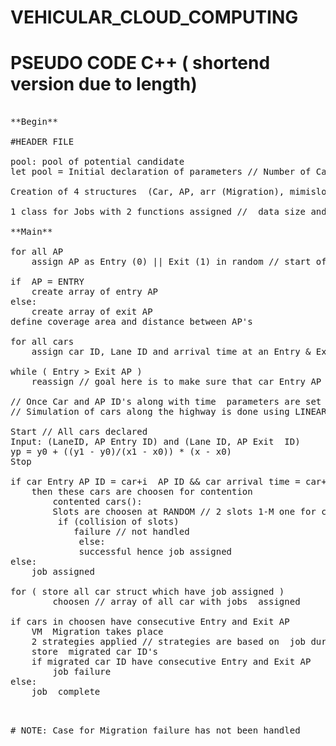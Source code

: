 # VEHICULAR_CLOUD_COMPUTING

# PSEUDO CODE C++ ( shortend version due to length) 


<pre>

**Begin**

#HEADER FILE

pool: pool of potential candidate
let pool = Initial declaration of parameters // Number of Cars, lanes on highway and AP, Bandwidth for all AP's, VM size, Speed of cars limit, etc

Creation of 4 structures  (Car, AP, arr (Migration), mimislot (contention) initialized with subsequent variables

1 class for Jobs with 2 functions assigned //  data size and data storage 

**Main**

for all AP 
    assign AP as Entry (0) || Exit (1) in random // start of an AP is always entry (assumption)

if  AP = ENTRY 
    create array of entry AP
else:
    create array of exit AP
define coverage area and distance between AP's

for all cars 
    assign car ID, Lane ID and arrival time at an Entry & Exit AP
     
while ( Entry > Exit AP )
    reassign // goal here is to make sure that car Entry AP ID  is lower than exit  AP ID along the highway

// Once Car and AP ID's along with time  parameters are set begin simulation
// Simulation of cars along the highway is done using LINEAR INTERPOLATION
 
Start // All cars declared
Input: (LaneID, AP Entry ID) and (Lane ID, AP Exit  ID)
yp = y0 + ((y1 - y0)/(x1 - x0)) * (x - x0)
Stop
 
if car Entry AP ID = car+i  AP ID && car arrival time = car+i arrival time && car Lane ID != car+i Lane ID // brute force
    then these cars are choosen for contention
        contented cars():
        Slots are choosen at RANDOM // 2 slots 1-M one for contention  other for storing  car ID
         if (collision of slots)
            failure // not handled
             else:
             successful hence job assigned 
else:  
    job assigned
              
for ( store all car struct which have job assigned )
        choosen // array of all car with jobs  assigned
  
if cars in choosen have consecutive Entry and Exit AP
    VM  Migration takes place
    2 strategies applied // strategies are based on  job duration and distance from AP
    store  migrated car ID's
    if migrated car ID have consecutive Entry and Exit AP
        job failure
else:
    job  complete
           
<pre>

# NOTE: Case for Migration failure has not been handled 


   






